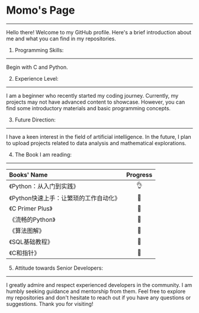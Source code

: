 # Momo's Page
---
Hello there! Welcome to my GitHub profile. Here's a brief introduction about me and what you can find in my repositories.

1. Programming Skills:
---
  Begin with C and Python.

2. Experience Level:
---
  I am a beginner who recently started my coding journey.
Currently, my projects may not have advanced content to showcase. However, you can find some introductory materials and basic programming concepts.

3. Future Direction:
---
  I have a keen interest in the field of artificial intelligence.
In the future, I plan to upload projects related to data analysis and mathematical explorations.


4. The Book I am reading:
---
| Books' Name | Progress |
|:------|:------------:|
|《Python：从入门到实践》|👌|
|《Python快速上手：让繁琐的工作自动化》|📖|
|《C Primer Plus》| 📖 |
|《流畅的Python》|📖|
|《算法图解》|📖|
|《SQL基础教程》|📖|
|《C和指针》|📖|


5. Attitude towards Senior Developers:
---
I greatly admire and respect experienced developers in the community.
I am humbly seeking guidance and mentorship from them.
Feel free to explore my repositories and don't hesitate to reach out if you have any questions or suggestions. Thank you for visiting!
